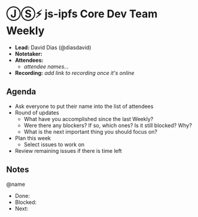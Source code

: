 # ⒿⓈ⚡️  js-ipfs Core Dev Team Weekly <enter date here>

- **Lead:** David Dias (@diasdavid)
- **Notetaker:**
- **Attendees:**
  - _attendee names..._
- **Recording:** _add link to recording once it's online_

## Agenda

- Ask everyone to put their name into the list of attendees
- Round of updates
  - What have you accomplished since the last Weekly?
  - Were there any blockers? If so, which ones? Is it still blocked? Why?
  - What is the next important thing you should focus on?
- Plan this week
  - Select issues to work on
- Review remaining issues if there is time left


## Notes

@name
 - Done:
 - Blocked:
 - Next:

<!-- After each call, the notetaker submits a PR to ipfs/pm to store the notes on the meeting-notes folder -->
